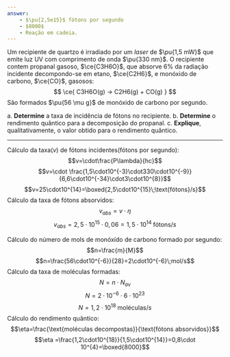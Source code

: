 ```yaml
---
answer:
    - $\pu{2,5e15}$ fótons por segundo
    - $8000$
    - Reação em cadeia.
---
```


Um recipiente de quartzo é irradiado por um *laser* de $\pu{1,5 mW}$ que emite luz UV com comprimento de onda $\pu{330 nm}$. O recipiente contem propanal gasoso, $\ce{C3H6O}$, que absorve $6\%$ da radiação incidente decompondo-se em etano, $\ce{C2H6}$, e monóxido de carbono, $\ce{CO}$, gasosos: 
$$
    \ce{ C3H6O(g) -> C2H6(g) + CO(g) }
$$
São formados $\pu{56 \mu g}$ de monóxido de carbono por segundo.

a. **Determine** a taxa de incidência de fótons no recipiente.
b. **Determine** o rendimento quântico para a decomposição do propanal.
c. **Explique**, qualitativamente, o valor obtido para o rendimento quântico.

---

Cálculo da taxa($v$) de fótons incidentes(fótons por segundo):
$$v=\cdot\frac{P\lambda}{hc}$$
$$v=\cdot \frac{1,5\cdot10^{-3}\cdot330\cdot10^{-9}}{6,6\cdot10^{-34}\cdot3\cdot10^{8}}$$
$$v=25\cdot10^{14}=\boxed{2,5\cdot10^{15}\;\text{fótons}/s}$$
Cálculo da taxa de fótons absorvidos:
$$v_{abs}=v\cdot\eta$$
$$v_{abs}=2,5\cdot10^{15}\cdot0,06=1,5\cdot10^{14}\;\text{fótons}/s$$

Cálculo do número de mols de monóxído de carbono formado por segundo:
$$n=\frac{m}{M}$$
$$n=\frac{56\cdot10^{-6}}{28}=2\cdot10^{-6}\;mol/s$$
Cálculo da taxa de moléculas formadas:
$$N=n\cdot N_{av}$$
$$N=2\cdot10^{-6}\cdot6\cdot10^{23}$$
$$N=1,2\cdot10^{18}\;\text{moléculas}/s$$
Cálculo do rendimento quântico:
$$\eta=\frac{\text{moléculas decompostas}}{\text{fótons absorvidos}}$$
$$\eta =\frac{1,2\cdot10^{18}}{1,5\cdot10^{14}}=0,8\cdot 10^{4}=\boxed{8000}$$

